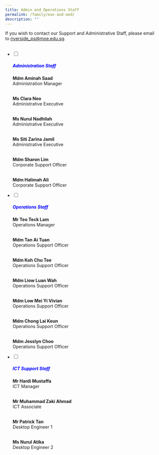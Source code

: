 ```yaml
---
title: Admin and Operations Staff
permalink: /family/eas-and-aed/
description: ""
---
```

If you wish to contact our Support and Administrative Staff, please email to [riverside\_ps@moe.edu.sg](mailto:riverside_ps@moe.edu.sg).


<ul class="jekyllcodex_accordion">
 <li>
<input type="checkbox" id="accordion1">
	 <label for="accordion1"><h5 style="color:blue">Administration Staff</h5></label>
<div>
<b>Mdm Aminah Saad</b><br>Administration Manager<br><br>
					
<b>Ms Clara Neo</b><br>Administrative Executive<br><br>
					
<b>Ms Nurul Nadhilah</b><br>Administrative Executive<br><br>
	
<b>Ms Siti Zarina Jamil</b><br>Administrative Executive<br><br>
					
<b>Mdm Sharon Lim</b><br>Corporate Support Officer<br><br>
					
<b>Mdm Halimah Ali</b><br>Corporate Support Officer
</div>

</li>
<li>
<input type="checkbox" id="accordion2">
<label for="accordion2"><h5 style="color:blue">Operations Staff</h5></label>
<div>
<b>Mr Teo Teck Lam</b><br>Operations Manager<br><br>

<b>Mdm Tan Ai Tuan</b><br>Operations Support Officer<br><br>
				
<b>Mdm Koh Chu Tee</b><br>Operations Support Officer<br><br>
				
<b>Mdm Liow Luan Wah</b><br>Operations Support Officer<br><br>
				
<b>Mdm Low Mei Yi Vivian</b><br>Operations Support Officer<br><br>
	
<b>Mdm Chong Lai Keun</b><br>Operations Support Officer<br><br>
				
<b>Mdm Jesslyn Choo</b><br>Operations Support Officer
</div></li>
	
<li><input type="checkbox" id="accordion3">
<label for="accordion3"><h5 style="color:blue">ICT Support Staff</h5></label>
<div>
<b>Mr Hardi Mustaffa</b><br>ICT Manager<br><br>

<b>Mr Muhammad Zaki Ahmad</b><br>ICT Associate<br><br>

<b>Mr Patrick Tan</b><br>Desktop Engineer 1<br><br>

<b>Ms Nurul Atika</b><br>Desktop Engineer 2
</div></li>